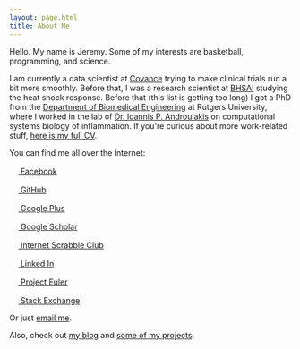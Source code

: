 ```yaml
---
layout: page.html
title: About Me
---
```


Hello. My name is Jeremy. Some of my interests are basketball, programming, and science.

I am currently a data scientist at <a href="http://www.covance.com/">Covance</a> trying to make clinical trials run a bit more smoothly. Before that, I was a research scientist at <a href="http://bhsai.org/">BHSAI</a> studying the heat shock response. Before that (this list is getting too long) I got a PhD from the <a href="http://biomedical.rutgers.edu/">Department of Biomedical Engineering</a> at Rutgers University, where I worked in the lab of <a href="http://rci.rutgers.edu/~yannis/">Dr. Ioannis P. Androulakis</a> on computational systems biology of inflammation. If you're curious about more work-related stuff, <a href="/files/cv.pdf">here is my full CV</a>.

You can find me all over the Internet:

<div class="find-me-on">
<p><a href="https://www.facebook.com/jdscheff"><img src="/files/icons/facebook.ico" width="16" height="16" alt="" /> Facebook</a></p>

<p><a href="https://github.com/dumbmatter"><img src="/files/icons/github.ico" width="16" height="16" alt="" /> GitHub</a></p>

<p><a href="https://plus.google.com/102882450819458945741"><img src="/files/icons/googleplus.ico" width="16" height="16" alt="" /> Google Plus</a></p>

<p><a href="https://scholar.google.com/citations?user=1y7uO8kAAAAJ&hl=en"><img src="/files/icons/googlescholar.ico" width="16" height="16" alt="" /> Google Scholar</a></p>

<p><a href="/scrabble/"><img src="/files/icons/isc.ico" width="16" height="16" alt="" /> Internet Scrabble Club</a></p>

<p><a href="http://www.linkedin.com/pub/jeremy-scheff/28/87b/999"><img src="/files/icons/linkedin.ico" width="16" height="16" alt="" /> Linked In</a></p>

<p><a href="/project-euler/"><img src="/files/icons/projecteuler.ico" width="16" height="16" alt="" /> Project Euler</a></p>

<p><a href="http://stackexchange.com/users/a9a80d69-5e85-4643-8794-1de00bb1a2b4"><img src="/files/icons/stackexchange.ico" width="16" height="16" alt="" /> Stack Exchange</a></p>
</div>

Or just <a href="mailto:jdscheff@gmail.com">email me</a>.

Also, check out <a href="/">my blog</a> and <a href="/projects/">some of my projects</a>.
